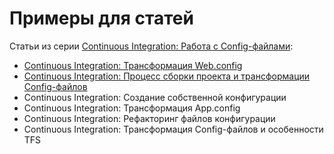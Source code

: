 Примеры для статей
================================================
Статьи из серии [Continuous Integration: Работа с Config-файлами](http://blog.byndyu.ru/2013/05/continuous-integration-config.html):
 - [Continuous Integration: Трансформация Web.config](http://blog.byndyu.ru/2013/05/continuous-integration-webconfig.html)
 - [Continuous Integration: Процесс сборки проекта и трансформации Config-файлов](http://blog.byndyu.ru/2013/05/continuous-integration-config_6.html)
 - Continuous Integration: Создание собственной конфигурации
 - Continuous Integration: Трансформация App.config
 - Continuous Integration: Рефакторинг файлов конфигурации
 - Continuous Integration: Трансформация Config-файлов и особенности TFS
